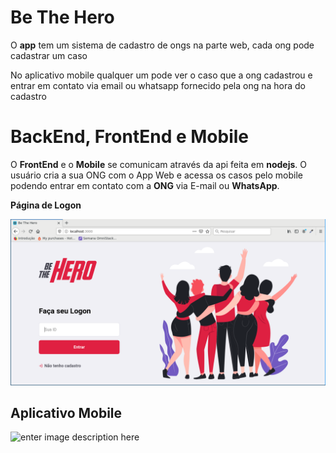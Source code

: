 # Be The Hero
O **app** tem um sistema de cadastro de ongs na parte web, cada ong pode cadastrar um caso

No aplicativo mobile qualquer um pode ver o caso que a ong cadastrou e entrar em contato via email ou whatsapp fornecido pela ong na hora do cadastro


# BackEnd, FrontEnd e Mobile

O **FrontEnd** e o **Mobile** se comunicam através da api feita em **nodejs**. O usuário cria a sua ONG com o App Web e acessa os casos pelo mobile podendo entrar em contato com a **ONG** via E-mail ou **WhatsApp**.

**Página de Logon**

![enter image description here](https://github.com/inacio0196/App-BeTheHero/blob/master/Captura%20de%20tela_2020-03-26_23-39-06.png)

## Aplicativo Mobile

![enter image description here](https://github.com/inacio0196/App-BeTheHero/blob/master/GitHub.gif)
